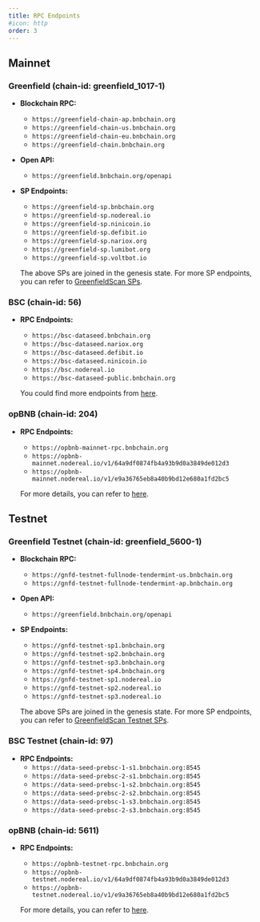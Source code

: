 ```yaml
---
title: RPC Endpoints
#icon: http
order: 3
---
```


## Mainnet
### Greenfield (chain-id: greenfield_1017-1)

- **Blockchain RPC:**
  - `https://greenfield-chain-ap.bnbchain.org`
  - `https://greenfield-chain-us.bnbchain.org`
  - `https://greenfield-chain-eu.bnbchain.org`
  - `https://greenfield-chain.bnbchain.org`

- **Open API:**
  - `https://greenfield.bnbchain.org/openapi`

- **SP Endpoints:**
  - `https://greenfield-sp.bnbchain.org`
  - `https://greenfield-sp.nodereal.io`
  - `https://greenfield-sp.ninicoin.io`
  - `https://greenfield-sp.defibit.io`
  - `https://greenfield-sp.nariox.org`
  - `https://greenfield-sp.lumibot.org`
  - `https://greenfield-sp.voltbot.io`

  The above SPs are joined in the genesis state. For more SP endpoints, you can refer to [GreenfieldScan SPs](https://greenfieldscan.com/storage-providers).

### BSC (chain-id: 56)
- **RPC Endpoints:**
  - `https://bsc-dataseed.bnbchain.org`
  - `https://bsc-dataseed.nariox.org`
  - `https://bsc-dataseed.defibit.io`
  - `https://bsc-dataseed.ninicoin.io`
  - `https://bsc.nodereal.io`
  - `https://bsc-dataseed-public.bnbchain.org`

  You could find more endpoints from [here](https://chainlist.org/chain/56).

### opBNB (chain-id: 204)
- **RPC Endpoints:**
  - `https://opbnb-mainnet-rpc.bnbchain.org`
  - `https://opbnb-mainnet.nodereal.io/v1/64a9df0874fb4a93b9d0a3849de012d3`
  - `https://opbnb-mainnet.nodereal.io/v1/e9a36765eb8a40b9bd12e680a1fd2bc5`

  For more details, you can refer to [here](https://docs.bnbchain.org/opbnb-docs/docs/build-on-opbnb/opbnb-network-info).

## Testnet
### Greenfield Testnet (chain-id: greenfield_5600-1)

- **Blockchain RPC:**
  - `https://gnfd-testnet-fullnode-tendermint-us.bnbchain.org`
  - `https://gnfd-testnet-fullnode-tendermint-ap.bnbchain.org`

- **Open API:**
  - `https://greenfield.bnbchain.org/openapi`

- **SP Endpoints:**
  - `https://gnfd-testnet-sp1.bnbchain.org`
  - `https://gnfd-testnet-sp2.bnbchain.org`
  - `https://gnfd-testnet-sp3.bnbchain.org`
  - `https://gnfd-testnet-sp4.bnbchain.org`
  - `https://gnfd-testnet-sp1.nodereal.io`
  - `https://gnfd-testnet-sp2.nodereal.io`
  - `https://gnfd-testnet-sp3.nodereal.io`

  The above SPs are joined in the genesis state. For more SP endpoints, you can refer to [GreenfieldScan Testnet SPs](https://testnet.greenfieldscan.com/storage-providers).

### BSC Testnet (chain-id: 97)

- **RPC Endpoints:**
  - `https://data-seed-prebsc-1-s1.bnbchain.org:8545`
  - `https://data-seed-prebsc-2-s1.bnbchain.org:8545`
  - `https://data-seed-prebsc-1-s2.bnbchain.org:8545`
  - `https://data-seed-prebsc-2-s2.bnbchain.org:8545`
  - `https://data-seed-prebsc-1-s3.bnbchain.org:8545`
  - `https://data-seed-prebsc-2-s3.bnbchain.org:8545`

### opBNB (chain-id: 5611)
- **RPC Endpoints:**
  - `https://opbnb-testnet-rpc.bnbchain.org`
  - `https://opbnb-testnet.nodereal.io/v1/64a9df0874fb4a93b9d0a3849de012d3`
  - `https://opbnb-testnet.nodereal.io/v1/e9a36765eb8a40b9bd12e680a1fd2bc5`

  For more details, you can refer to [here](https://docs.bnbchain.org/opbnb-docs/docs/build-on-opbnb/opbnb-network-info).

